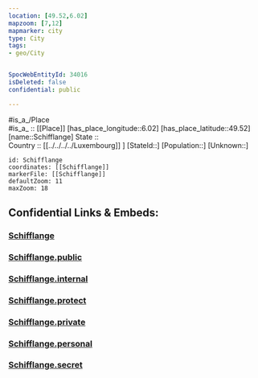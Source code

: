 ```yaml
---
location: [49.52,6.02] 
mapzoom: [7,12] 
mapmarker: city 
type: City
tags:
- geo/City


SpocWebEntityId: 34016
isDeleted: false
confidential: public

---
```

#is_a_/Place  
#is_a_ :: [[Place]] 
[has_place_longitude::6.02] 
[has_place_latitude::49.52] 
[name::Schifflange] 
State ::  
Country :: [[../../../../Luxembourg]] ] 
[StateId::] 
[Population::] 
[Unknown::] 


```leaflet
id: Schifflange
coordinates: [[Schifflange]] 
markerFile: [[Schifflange]] 
defaultZoom: 11 
maxZoom: 18
```


## Confidential Links & Embeds: 

### [Schifflange](/_Standards/Earth/Continent/Europe/Europe~West/Luxembourg/City/Schifflange.md) 

### [Schifflange.public](/_public/Earth/Continent/Europe/Europe~West/Luxembourg/City/Schifflange.public.md) 

### [Schifflange.internal](/_internal/Earth/Continent/Europe/Europe~West/Luxembourg/City/Schifflange.internal.md) 

### [Schifflange.protect](/_protect/Earth/Continent/Europe/Europe~West/Luxembourg/City/Schifflange.protect.md) 

### [Schifflange.private](/_private/Earth/Continent/Europe/Europe~West/Luxembourg/City/Schifflange.private.md) 

### [Schifflange.personal](/_personal/Earth/Continent/Europe/Europe~West/Luxembourg/City/Schifflange.personal.md) 

### [Schifflange.secret](/_secret/Earth/Continent/Europe/Europe~West/Luxembourg/City/Schifflange.secret.md)

